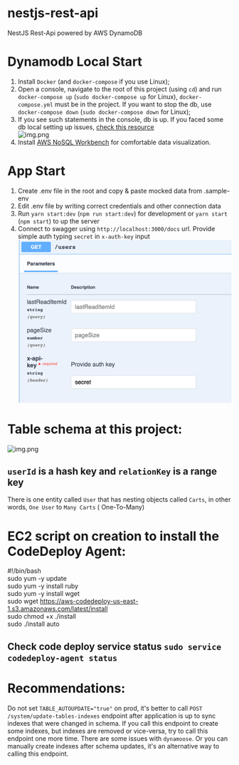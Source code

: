 # nestjs-rest-api

NestJS Rest-Api powered by AWS DynamoDB

# Dynamodb Local Start

1. Install `Docker` (and `docker-compose` if you use Linux);
2. Open a console, navigate to the root of this project (using `cd`) and
   run `docker-compose up` (`sudo docker-compose up` for Linux),
   `docker-compose.yml` must be in the project. If you want to stop the db,
   use  `docker-compose down` (`sudo docker-compose down` for Linux);
3. If you see such statements in the console, db is up. If you faced some db local setting up
   issues, <a href="https://docs.aws.amazon.com/amazondynamodb/latest/developerguide/DynamoDBLocal.DownloadingAndRunning.html">
   check this resource<a/>
   <br>![img.png](readme-files/db-up-console-screenshot.png)<br>
4. Install <a href="https://docs.aws.amazon.com/amazondynamodb/latest/developerguide/workbench.settingup.html">AWS NoSQL
   Workbench</a> for comfortable data visualization.

# App Start

1. Create .env file in the root and copy & paste mocked data from .sample-env
2. Edit .env file by writing correct credentials and other connection data
3. Run `yarn start:dev` (`npm run start:dev`) for development or `yarn start` (`npm start`) to up the server
4. Connect to swagger using `http://localhost:3000/docs` url. Provide simple auth typing `secret` in `x-auth-key` input
   <br>![img_2.png](readme-files/swagger-auth-sample.png)

# Table schema at this project:

![img.png](readme-files/table-sample.png)

## `userId` is a hash key and `relationKey` is a range key

There is one entity called `User` that has nesting objects called `Carts`, in other words, `One User` to `Many Carts` (
One-To-Many)

# EC2 script on creation to install the CodeDeploy Agent:

#!/bin/bash <br>
sudo yum -y update <br>
sudo yum -y install ruby <br>
sudo yum -y install wget <br>
sudo wget https://aws-codedeploy-us-east-1.s3.amazonaws.com/latest/install <br>
sudo chmod +x ./install <br>
sudo ./install auto <br>

## Check code deploy service status `sudo service codedeploy-agent status`

# Recommendations:

Do not set `TABLE_AUTOUPDATE="true"` on prod, it's better to call `POST` `/system/update-tables-indexes` endpoint after
application is up to sync indexes that were changed in schema. If you call this endpoint to create some indexes, but
indexes are removed or vice-versa, try to call this endpoint one more time. There are some issues with `dynamoose`. Or
you can manually create indexes after schema updates, it's an alternative way to calling this endpoint.
